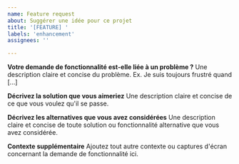 ```yaml
---
name: Feature request
about: Suggérer une idée pour ce projet
title: '[FEATURE] '
labels: 'enhancement'
assignees: ''

---
```


**Votre demande de fonctionnalité est-elle liée à un problème ?**
Une description claire et concise du problème. Ex. Je suis toujours frustré quand [...]

**Décrivez la solution que vous aimeriez**
Une description claire et concise de ce que vous voulez qu'il se passe.

**Décrivez les alternatives que vous avez considérées**
Une description claire et concise de toute solution ou fonctionnalité alternative que vous avez considérée.

**Contexte supplémentaire**
Ajoutez tout autre contexte ou captures d'écran concernant la demande de fonctionnalité ici.